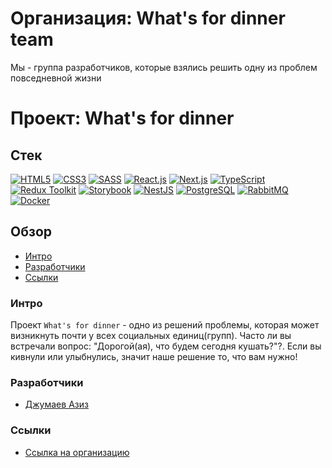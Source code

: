 # Организация: What's for dinner team

Мы - группа разработчиков, которые взялись решить одну из проблем повседневной жизни

# Проект: What's for dinner

## Стек

[![HTML5](https://img.shields.io/badge/-HTML5-4A4A4A?style=for-the-badge&logo=HTML5&logoColor=FF7600)](https://html5book.ru/html-html5/)
[![CSS3](https://img.shields.io/badge/-CSS3-4A4A4A?style=for-the-badge&logo=CSS3&logoColor=5871CD)](https://html5book.ru/css-css3/)
[![SASS](https://img.shields.io/badge/-Sass-4A4A4A?style=for-the-badge&logo=SASS&logoColor=EF9AEB)](https://sass-lang.com/)
[![React.js](https://img.shields.io/badge/-React.js-4A4A4A?style=for-the-badge&logo=React&logoColor=73C6E5)](https://ru.reactjs.org/)
[![Next.js](https://img.shields.io/badge/-Next.js-4A4A4A?style=for-the-badge&logo=Next.js&logoColor=ffffff)](https://nextjs.org/)
[![TypeScript](https://img.shields.io/badge/-TypeScript-4A4A4A?style=for-the-badge&logo=TypeScript&logoColor=4895DB)](https://www.typescriptlang.org/)
[![Redux Toolkit](https://img.shields.io/badge/-Redux%20Toolkit-4A4A4A?style=for-the-badge&logo=Redux&logoColor=9370DB)](https://redux-toolkit.js.org/)
[![Storybook](https://img.shields.io/badge/-Storybook-4A4A4A?style=for-the-badge&logo=Storybook&logoColor=FF4785)](https://storybook.js.org/)
[![NestJS](https://img.shields.io/badge/-NestJS-4A4A4A?style=for-the-badge&logo=NestJS&logoColor=E0234E)](https://nestjs.com/)
[![PostgreSQL](https://img.shields.io/badge/-PostgreSQL-4A4A4A?style=for-the-badge&logo=PostgreSQL&logoColor=60A5FA)](https://www.postgresql.org/)
[![RabbitMQ](https://img.shields.io/badge/-RabbitMQ-4A4A4A?style=for-the-badge&logo=RabbitMQ&logoColor=FF6600)](https://www.rabbitmq.com/)
[![Docker](https://img.shields.io/badge/-Docker-4A4A4A?style=for-the-badge&logo=Docker&logoColor=2496ED)](https://www.docker.com/)

## Обзор

- [Интро](#интро)
- [Разработчики](#разработчики)
- [Ссылки](#ссылки)

### Интро

Проект `What's for dinner` - одно из решений проблемы, которая может визникнуть почти у всех социальных единиц(групп). Часто ли вы встречали вопрос: "Дорогой(ая), что будем сегодня кушать?"?. Если вы кивнули или улыбнулись, значит наше решение то, что вам нужно!

### Разработчики

- [Джумаев Азиз](https://github.com/AzizJP)

### Ссылки

- [Ссылка на организацию](https://github.com/whats-for-dinner-team)
